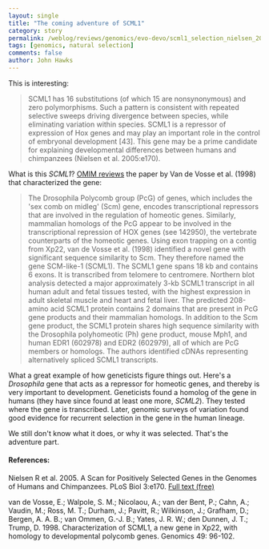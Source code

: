 ```yaml
---
layout: single 
title: "The coming adventure of SCML1" 
category: story
permalink: /weblog/reviews/genomics/evo-devo/scml1_selection_nielsen_2005.html
tags: [genomics, natural selection] 
comments: false 
author: John Hawks 
---
```



<p>
This is interesting: 
</p>

<blockquote>SCML1 has 16 substitutions (of which 15 are nonsynonymous) and zero polymorphisms. Such a pattern is consistent with repeated selective sweeps driving divergence between species, while eliminating variation within species. SCML1 is a repressor of expression of Hox genes and may play an important role in the control of embryonal development [43]. This gene may be a prime candidate for explaining developmental differences between humans and chimpanzees (Nielsen et al. 2005:e170). </blockquote>

<p>
What is this <i>SCML1</i>? <a href="http://www.ncbi.nlm.nih.gov/entrez/dispomim.cgi?id=300227">OMIM reviews</a> the paper by Van de Vosse et al. (1998) that characterized the gene: <br />
 
<blockquote>The Drosophila Polycomb group (PcG) of genes, which includes the 'sex comb on midleg' (Scm) gene, encodes transcriptional repressors that are involved in the regulation of homeotic genes. Similarly, mammalian homologs of the PcG appear to be involved in the transcriptional repression of HOX genes (see 142950), the vertebrate counterparts of the homeotic genes. Using exon trapping on a contig from Xp22, van de Vosse et al. (1998) identified a novel gene with significant sequence similarity to Scm. They therefore named the gene SCM-like-1 (SCML1). The SCML1 gene spans 18 kb and contains 6 exons. It is transcribed from telomere to centromere. Northern blot analysis detected a major approximately 3-kb SCML1 transcript in all human adult and fetal tissues tested, with the highest expression in adult skeletal muscle and heart and fetal liver. The predicted 208-amino acid SCML1 protein contains 2 domains that are present in PcG gene products and their mammalian homologs. In addition to the Scm gene product, the SCML1 protein shares high sequence similarity with the Drosophila polyhomeotic (Ph) gene product, mouse Mph1, and human EDR1 (602978) and EDR2 (602979), all of which are PcG members or homologs. The authors identified cDNAs representing alternatively spliced SCML1 transcripts.</blockquote>

<p>
What a great example of how geneticists figure things out. Here's a <I>Drosophila</i> gene that acts as a repressor for homeotic genes, and thereby is very important to development. Geneticists found a homolog of the gene in humans (they have since found at least one more, <i>SCML2</i>). They tested where the gene is transcribed. Later, genomic surveys of variation found good evidence for recurrent selection in the gene in the human lineage. 
</p>

<p>
We still don't know what it does, or why it was selected. That's the adventure part. 
</p>

<h4>References:</h4>

<p class="cite">Nielsen R et al. 2005. A Scan for Positively Selected Genes in the Genomes of Humans and Chimpanzees. PLoS Biol 3:e170. <a href="http://biology.plosjournals.org/perlserv/?request=get-document&doi=10%2E1371%2Fjournal%2Epbio%2E0030170">Full text (free)</a></p>

<p class="cite">van de Vosse, E.; Walpole, S. M.; Nicolaou, A.; van der Bent, P.; Cahn, A.; Vaudin, M.; Ross, M. T.; Durham, J.; Pavitt, R.; Wilkinson, J.; Grafham, D.; Bergen, A. A. B.; van Ommen, G.-J. B.; Yates, J. R. W.; den Dunnen, J. T.; Trump, D. 1998. Characterization of SCML1, a new gene in Xp22, with homology to developmental polycomb genes. Genomics 49: 96-102. </p>

